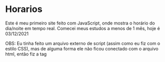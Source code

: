 # Horarios
Este é meu primeiro site feito com JavaScript, onde mostra o horário do dia/noite em tempo real. Comecei meus estudos a menos de 1 mês, hoje é 03/12/2021

OBS: Eu tinha feito um arquivo externo de script (assim como eu fiz com o estilo CSS), mas de alguma forma ele não ficou conectado com o arquivo html, então fiz a tag <script> dentro do arquivo html mesmo.

